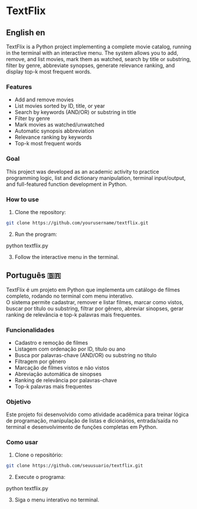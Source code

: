 # TextFlix

## English en

TextFlix is a Python project implementing a complete movie catalog, running in the terminal with an interactive menu.
The system allows you to add, remove, and list movies, mark them as watched, search by title or substring, filter by genre, abbreviate synopses, generate relevance ranking, and display top-k most frequent words.

### Features
- Add and remove movies
- List movies sorted by ID, title, or year
- Search by keywords (AND/OR) or substring in title
- Filter by genre
- Mark movies as watched/unwatched
- Automatic synopsis abbreviation
- Relevance ranking by keywords
- Top-k most frequent words

### Goal
This project was developed as an academic activity to practice programming logic, list and dictionary manipulation, terminal input/output, and full-featured function development in Python.

### How to use

1. Clone the repository:

```bash
git clone https://github.com/yourusername/textflix.git
```

2. Run the program:

python textflix.py

3. Follow the interactive menu in the terminal.



## Português 🇧🇷

TextFlix é um projeto em Python que implementa um catálogo de filmes completo, rodando no terminal com menu interativo.  
O sistema permite cadastrar, remover e listar filmes, marcar como vistos, buscar por título ou substring, filtrar por gênero, abreviar sinopses, gerar ranking de relevância e top-k palavras mais frequentes.

### Funcionalidades
- Cadastro e remoção de filmes
- Listagem com ordenação por ID, título ou ano
- Busca por palavras-chave (AND/OR) ou substring no título
- Filtragem por gênero
- Marcação de filmes vistos e não vistos
- Abreviação automática de sinopses
- Ranking de relevância por palavras-chave
- Top-k palavras mais frequentes

### Objetivo
Este projeto foi desenvolvido como atividade acadêmica para treinar lógica de programação, manipulação de listas e dicionários, entrada/saída no terminal e desenvolvimento de funções completas em Python.

### Como usar

1. Clone o repositório:

```bash
git clone https://github.com/seuusuario/textflix.git
```

2. Execute o programa:

python textflix.py

3. Siga o menu interativo no terminal.

